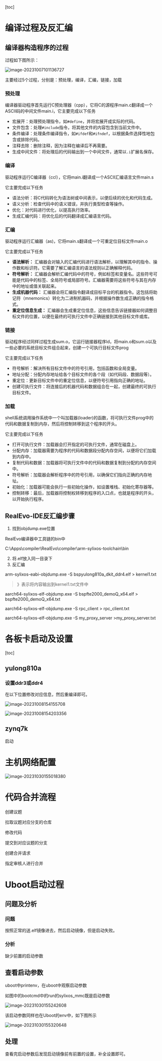 [toc]

# 编译过程及反汇编

## 编译器构造程序的过程

过程如下图所示：

![image-20231007101136727](C:\Users\jjjjjjava\Nutstore\1\我的坚果云\typora\typora-pic\image-20231007101136727.png)



主要经过5个过程，分别是：预处理，编译，汇编，链接，加载

### 预处理

编译器驱动程序首先运行C预处理器（cpp），它将C的源程序main.c翻译成一个ASCII码的中间文件main.i，它主要完成以下任务

- 宏展开：处理预处理指令，如`#define`，并将宏展开成实际的代码。
- 文件包含：处理`#include`指令，将其他文件的内容包含到当前文件中。
- 条件编译：处理条件编译指令，如`#ifdef`和`#ifndef`，以根据条件选择性地包含或排除代码。
- 注释去除：删除注释，因为注释在编译后不再需要。
- 生成中间文件：将处理后的代码输出到一个中间文件，通常以`.i`扩展名保存。

### 编译

驱动程序运行C编译器（ccl），它将main.i翻译成一个ASCII汇编语言文件main.s

它主要完成以下任务

- 语法分析：将C代码转化为语法树或中间表示，以便后续的优化和代码生成。
- 语义分析：检查代码中的语义错误，并执行类型检查等操作。
- 优化：对代码进行优化，以提高执行效率。
- 生成汇编代码：将优化后的代码翻译成汇编语言代码。

### 汇编

驱动程序运行汇编器（as)，它将main.s翻译成一个可重定位目标文件main.o

它主要完成以下任务

- **语法解析：** 汇编器会对输入的汇编代码进行语法解析，以理解其中的指令、操作数和标识符。它需要了解汇编语言的语法规则以正确解释代码。
- **符号解析：** 汇编器会解析汇编代码中的符号，例如标签和变量名。这些符号可能是代码中的标签、全局符号或局部符号。汇编器需要将这些符号与其在内存中的地址或值关联起来。
- **生成机器代码：** 汇编器会将汇编指令翻译成目标平台的机器指令。这包括将助记符（mnemonics）转化为二进制机器码，并根据操作数生成正确的指令格式。
- **重定位信息生成：** 汇编器会生成重定位信息，这些信息告诉链接器如何调整目标文件的位置，以便在最终的可执行文件中正确链接到其他目标文件或库。

### 链接

驱动程序经过同样过程生成sum.o，它运行链接器程序ld，将main.o和sum.o以及一些必要的系统目标文件组合起来，创建一个可执行目标文件prog

它主要完成以下任务

- 符号解析：解决所有目标文件中的符号引用，包括函数和全局变量。
- 地址分配：分配内存地址给各个目标文件的各个段（如代码段、数据段等）。
- 重定位：更新目标文件中的重定位信息，以便符号引用指向正确的地址。
- 创建可执行文件：将连接后的机器代码和数据组合在一起，创建最终的可执行目标文件。

### 加载

shell系统调用操作系统中一个叫加载器(loader)的函数，将可执行文件prog中的代码和数据复制到内存，然后将控制转移到这个程序的开头。

它主要完成以下任务

- 打开可执行文件：加载器会打开指定的可执行文件，通常在磁盘上。
- 分配内存：加载器需要为程序的代码和数据段分配内存空间，以便将它们加载到内存中。
- 复制代码和数据：加载器将可执行文件中的代码和数据复制到分配的内存空间中。
- 符号解析：加载器会解析程序中的符号引用，以确保它们指向正确的内存地址。
- 初始化：加载器可能会执行一些初始化操作，如设置堆栈、初始化寄存器等。
- 控制转移：最后，加载器将控制权转移到程序的入口点，也就是程序的开头，以开始执行程序。





## RealEvo-IDE反汇编步骤

1. 找到objdump.exe位置

RealEvo编译器中工具链的bin中

C:\Apps\compiler\RealEvo\compiler\arm-sylixos-toolchain\bin

2. 将.elf放入同一目录下
3. 反汇编

arm-sylixos-eabi-objdump.exe -S  bspyulong810a_dkit_ddr4.elf  > kernel1.txt

> 》表示将内容输出到kernel1.txt文件中

aarch64-sylixos-elf-objdump.exe -S  bspfte2000_demoQ_x64.elf > bspfte2000_demoQ_x64.txt

aarch64-sylixos-elf-objdump.exe -S  rpc_client > rpc_client.txt

aarch64-sylixos-elf-objdump.exe -S  my_proxy_server >my_proxy_server.txt



# 各板卡启动及设置

[toc]

## yulong810a

### 设置ddr3或ddr4

在以下位置修改对应信息，然后重编译即可。

![image-20231008154155708](C:\Users\jjjjjjava\Nutstore\1\我的坚果云\typora\typora-pic\image-20231008154155708.png)

![image-20231008154203356](C:\Users\jjjjjjava\Nutstore\1\我的坚果云\typora\typora-pic\image-20231008154203356.png)

## zynq7k

启动



# 主机网络配置

![image-20231030155018380](C:\Users\jjjjjjava\Nutstore\1\我的坚果云\typora\typora-pic\image-20231030155018380.png)



# 代码合并流程

创建议题

拉取议题对应分支的仓库

修改代码

提交到对应议题的分支

创建合并请求

指定审核人进行合并



# Uboot启动过程

## 问题及分析

### 问题

按照正常的送.elf镜像进去，然后启动镜像，但是启动失败。

### 分析

缺少前置的启动参数

## 查看启动参数

uboot中printenv，在uboot中观察启动参数

如图中的bootcmd中的run的sylixos_mmc既是启动参数

![image-20231030155242608](C:\Users\jjjjjjava\Nutstore\1\我的坚果云\typora\typora-pic\image-20231030155242608.png)

该启动参数同样也在Uboot的env中，如下图所示

![image-20231030155320648](C:\Users\jjjjjjava\Nutstore\1\我的坚果云\typora\typora-pic\image-20231030155320648.png)

## 处理

查看完启动参数后发现启动镜像前有前置的设置，补全设置即可。





